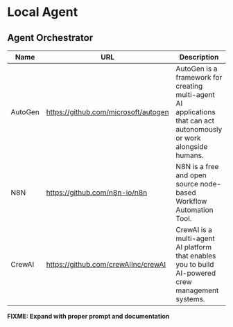 # Local Agent

## Agent Orchestrator

| Name    | URL                                  | Description                                                                                                         |
|---------|--------------------------------------|---------------------------------------------------------------------------------------------------------------------|
| AutoGen | https://github.com/microsoft/autogen | AutoGen is a framework for creating multi-agent AI applications that can act autonomously or work alongside humans. |
| N8N     | https://github.com/n8n-io/n8n        | N8N is a free and open source node-based Workflow Automation Tool.                                                  |
| CrewAI  | https://github.com/crewAIInc/crewAI  | CrewAI is a multi-agent AI platform that enables you to build AI-powered crew management systems.                   |

**FIXME: Expand with proper prompt and documentation**
